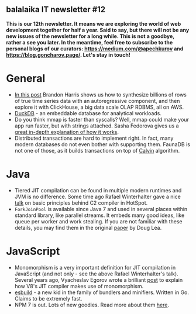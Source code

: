 ## balalaika IT newsletter #12

**This is our 12th newsletter. It means we are exploring the world of web development together for half a year. Said to say, but there will not be any new issues of the newsletter for a long while. This is not a goodbye, rather a see you later. In the meantime, feel free to subscribe to the personal blogs of our curators: https://medium.com/@apechkurov and https://blog.goncharov.page/. Let's stay in touch!**

# General
- [In this post](http://brandonharris.io/redshift-clickhouse-time-series/) Brandon Harris shows us how to synthesize billions of rows of true time series data with an autoregressive component, and then explore it with ClickHouse, a big data scale OLAP RDBMS, all on AWS.
- [DuckDB](https://duckdb.org/) - an embeddable database for analytical workloads. 
- Do you think mmap is faster than syscalls? Well, mmap could make your app run faster, but with strings attached. Sasha Fedorova gives us a [great in-depth explanation of how it works](https://medium.com/@sasha_f/why-mmap-is-faster-than-system-calls-24718e75ab37).
- Distributed transactions are hard to implement right. In fact, many modern databases do not even bother with supporting them. FaunaDB is not one of those, as it builds transactions on top of [Calvin](https://blog.acolyer.org/2019/03/29/calvin-fast-distributed-transactions-for-partitioned-database-systems/) algorithm.

# Java
- Tiered JIT compilation can be found in multiple modern runtimes and JVM is no difference. Some time ago Rafael Winterhalter gave a nice [talk](https://youtu.be/hjpzLXoUu1Y) on basic principles behind C2 compiler in HotSpot.
- `ForkJoinPool` is available since Java 7 and used in several places within standard library, like parallel streams. It embeds many good ideas, like queue per worker and work stealing. If you are not familiar with these details, you may find them in the original [paper](http://gee.cs.oswego.edu/dl/papers/fj.pdf) by Doug Lea.

# JavaScript
- Monomorphism is a very important definition for JIT compilation in JavaScript (and not only - see the above Rafael Winterhalter's talk). Several years ago, Vyacheslav Egorov wrote a brilliant [post](https://mrale.ph/blog/2015/01/11/whats-up-with-monomorphism.html) to explain how V8's JIT compiler makes use of monomorphism.
- [esbuild](https://github.com/evanw/esbuild) - a new kid in the family of bundlers and minifiers. Written in Go. Claims to be extremely fast.
- NPM 7 is out. Lots of new goodies. Read more about them [here](https://dev.to/ruyadorno/announcing-npm7-16j0). 